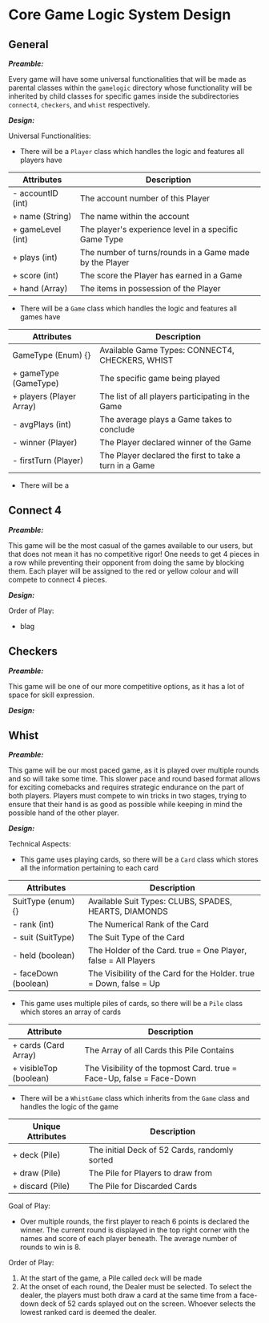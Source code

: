 # Core Game Logic System Design

## General

***Preamble:***

Every game will have some universal functionalities that will be made as parental classes within the `gamelogic` directory whose functionality will be inherited by child classes for specific games inside the subdirectories `connect4`, `checkers`, and `whist` respectively.

***Design:***

Universal Functionalities:
- There will be a `Player` class which handles the logic and features all players have

| Attributes        | Description                                             |
|-------------------|---------------------------------------------------------|
| - accountID (int) | The account number of this Player                       |
| + name (String)   | The name within the account                             |
| + gameLevel (int) | The player's experience level in a specific Game Type   |
| + plays (int)     | The number of turns/rounds in a Game made by the Player |
| + score (int)     | The score the Player has earned in a Game               |
| + hand (Array)    | The items in possession of the Player                   |

- There will be a `Game` class which handles the logic and features all games have

| Attributes               | Description                                            |
|--------------------------|--------------------------------------------------------|
| GameType (Enum) {}       | Available Game Types: CONNECT4, CHECKERS, WHIST        |
| + gameType (GameType)    | The specific game being played                         |
| + players (Player Array) | The list of all players participating in the Game      |
| - avgPlays (int)         | The average plays a Game takes to conclude             |
| - winner (Player)        | The Player declared winner of the Game                 |
| - firstTurn (Player)     | The Player declared the first to take a turn in a Game |


- There will be a 

## Connect 4

***Preamble:***

This game will be the most casual of the games available to our users, but that does not mean it has no competitive rigor! One needs to get 4 pieces in a row while preventing their opponent from doing the same by blocking them. Each player will be assigned to the red or yellow colour and will compete to connect 4 pieces.

***Design:***

Order of Play:
- blag

## Checkers

***Preamble:***

This game will be one of our more competitive options, as it has a lot of space for skill expression. 

***Design:***



## Whist

***Preamble:***

This game will be our most paced game, as it is played over multiple rounds and so will take some time. This slower pace and round based format allows for exciting comebacks and requires strategic endurance on the part of both players. Players must compete to win tricks in two stages, trying to ensure that their hand is as good as possible while keeping in mind the possible hand of the other player.

***Design:***

Technical Aspects:
- This game uses playing cards, so there will be a `Card` class which stores all the information pertaining to each card

| Attributes           | Description                                                        |
|----------------------|--------------------------------------------------------------------|
| SuitType (enum) {}   | Available Suit Types: CLUBS, SPADES, HEARTS, DIAMONDS              |
| - rank (int)         | The Numerical Rank of the Card                                     |
| - suit (SuitType)    | The Suit Type of the Card                                          |
| - held (boolean)     | The Holder of the Card. true = One Player, false = All Players     |
| - faceDown (boolean) | The Visibility of the Card for the Holder. true = Down, false = Up |

- This game uses multiple piles of cards, so there will be a `Pile` class which stores an array of cards

| Attribute              | Description                                                           |
|------------------------|-----------------------------------------------------------------------|
| + cards (Card Array)   | The Array of all Cards this Pile Contains                             |
| + visibleTop (boolean) | The Visibility of the topmost Card. true = Face-Up, false = Face-Down |

- There will be a `WhistGame` class which inherits from the `Game` class and handles the logic of the game

| Unique Attributes | Description                                   |
|-------------------|-----------------------------------------------|
| + deck (Pile)     | The initial Deck of 52 Cards, randomly sorted |
| + draw (Pile)     | The Pile for Players to draw from             |
| + discard (Pile)  | The Pile for Discarded Cards                  |

Goal of Play:
- Over multiple rounds, the first player to reach 6 points is declared the winner. The current round is displayed in the top right corner with the names and score of each player beneath. The average number of rounds to win is 8.

Order of Play:
1. At the start of the game, a Pile called `deck` will be made
2. At the onset of each round, the Dealer must be selected. To select the dealer, the players must both draw a card at the same time from a face-down deck of 52 cards splayed out on the screen. Whoever selects the lowest ranked card is deemed the dealer. 


